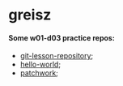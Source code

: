 # greisz

#### Some w01-d03 practice repos:
- [git-lesson-repository](https://github.com/greisz/git-lesson-repository);
- [hello-world](https://github.com/greisz/hello-world);
- [patchwork](https://github.com/greisz/patchwork);